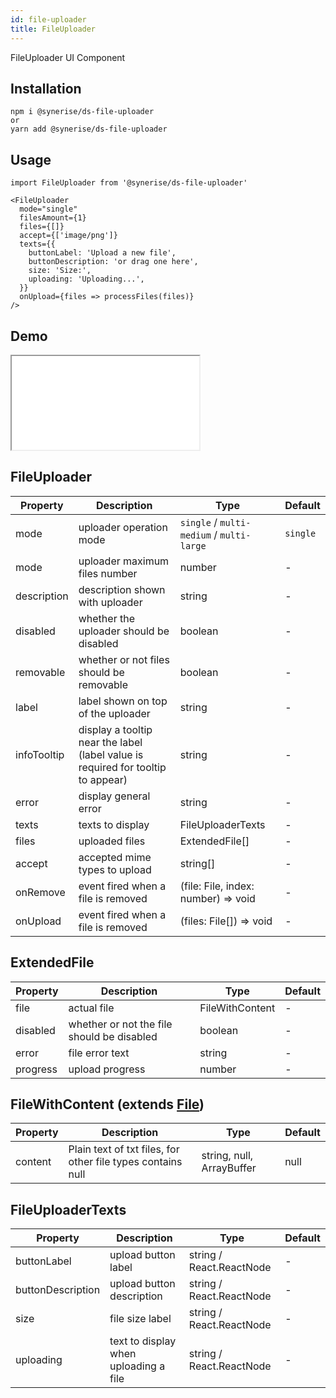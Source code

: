 ```yaml
---
id: file-uploader
title: FileUploader
---
```


FileUploader UI Component

## Installation

```
npm i @synerise/ds-file-uploader
or
yarn add @synerise/ds-file-uploader
```

## Usage

```
import FileUploader from '@synerise/ds-file-uploader'

<FileUploader
  mode="single"
  filesAmount={1}
  files={[]}
  accept={['image/png']}
  texts={{
    buttonLabel: 'Upload a new file',
    buttonDescription: 'or drag one here',
    size: 'Size:',
    uploading: 'Uploading...',
  }}
  onUpload={files => processFiles(files)}
/>

```

## Demo

<iframe src="/storybook-static/iframe.html?id=components-fileuploader--single"></iframe>

## FileUploader

| Property    | Description                                                                      | Type                                      | Default  |
| ----------- | -------------------------------------------------------------------------------- | ----------------------------------------- | -------- |
| mode        | uploader operation mode                                                          | `single` / `multi-medium` / `multi-large` | `single` |
| mode        | uploader maximum files number                                                    | number                                    | -        |
| description | description shown with uploader                                                  | string                                    | -        |
| disabled    | whether the uploader should be disabled                                          | boolean                                   | -        |
| removable   | whether or not files should be removable                                         | boolean                                   | -        |
| label       | label shown on top of the uploader                                               | string                                    | -        |
| infoTooltip | display a tooltip near the label (label value is required for tooltip to appear) | string                                    | -        |
| error       | display general error                                                            | string                                    | -        |
| texts       | texts to display                                                                 | FileUploaderTexts                         | -        |
| files       | uploaded files                                                                   | ExtendedFile[]                            | -        |
| accept      | accepted mime types to upload                                                    | string[]                                  | -        |
| onRemove    | event fired when a file is removed                                               | (file: File, index: number) => void       | -        |
| onUpload    | event fired when a file is removed                                               | (files: File[]) => void                   | -        |

## ExtendedFile

| Property | Description                                | Type            | Default |
| -------- | ------------------------------------------ | -------         | ------- |
| file     | actual file                                | FileWithContent | -       |
| disabled | whether or not the file should be disabled | boolean         | -       |
| error    | file error text                            | string          | -       |
| progress | upload progress                            | number          | -       |

## FileWithContent (extends [File](https://developer.mozilla.org/pl/docs/Web/API/File))

| Property | Description                                                 | Type                      | Default |
| -------- | ------------------------------------------                  | -------                   | ------- |
| content  | Plain text of txt files, for other file types contains null | string, null, ArrayBuffer | null    | 

## FileUploaderTexts

| Property          | Description                           | Type                     | Default |
| ----------------- | ------------------------------------- | ------------------------ | ------- |
| buttonLabel       | upload button label                   | string / React.ReactNode | -       |
| buttonDescription | upload button description             | string / React.ReactNode | -       |
| size              | file size label                       | string / React.ReactNode | -       |
| uploading         | text to display when uploading a file | string / React.ReactNode | -       |
